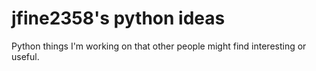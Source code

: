 # jfine2358's python ideas

Python things I'm working on that other people might find interesting or useful.
